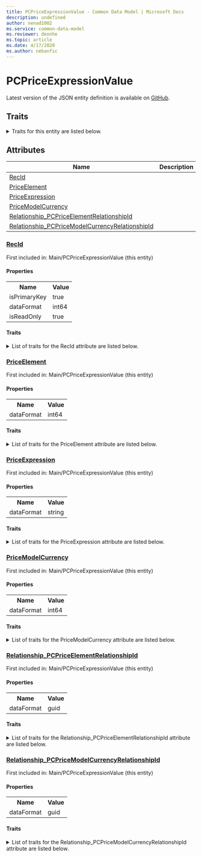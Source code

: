 ```yaml
---
title: PCPriceExpressionValue - Common Data Model | Microsoft Docs
description: undefined
author: nenad1002
ms.service: common-data-model
ms.reviewer: deonhe
ms.topic: article
ms.date: 4/17/2020
ms.author: nebanfic
---
```


# PCPriceExpressionValue

  
 Latest version of the JSON entity definition is available on <a href="https://github.com/Microsoft/CDM/tree/master/schemaDocuments/core/erp/Tables/SupplyChain/ProductInformationManagement/Main/PCPriceExpressionValue.cdm.json" target="_blank">GitHub</a>.  

## Traits

<details>
<summary>Traits for this entity are listed below.  
</summary>

**is.identifiedBy**  
  names a specifc identity attribute to use with an entity  <table><tr><th>Parameter</th><th>Value</th><th>Data type</th><th>Explanation</th></tr><tr><td>attribute</td><td>[PCPriceExpressionValue/(resolvedAttributes)/RecId](#RecId)</td><td>attribute</td><td></td></tr></table>

**is.CDM.entityVersion**  
  <table><tr><th>Parameter</th><th>Value</th><th>Data type</th><th>Explanation</th></tr><tr><td>versionNumber</td><td>"1.0.0"</td><td>string</td><td>semantic version number of the entity</td></tr></table>

**is.application.releaseVersion**  
  <table><tr><th>Parameter</th><th>Value</th><th>Data type</th><th>Explanation</th></tr><tr><td>releaseVersion</td><td>"10.0.13.0"</td><td>string</td><td>semantic version number of the application introducing this entity</td></tr></table>

</details>

## Attributes

|Name|Description|First Included in Instance|
|---|---|---|
|[RecId](#RecId)||<a href="PCPriceExpressionValue.md" target="_blank">Main/PCPriceExpressionValue</a>|
|[PriceElement](#PriceElement)||<a href="PCPriceExpressionValue.md" target="_blank">Main/PCPriceExpressionValue</a>|
|[PriceExpression](#PriceExpression)||<a href="PCPriceExpressionValue.md" target="_blank">Main/PCPriceExpressionValue</a>|
|[PriceModelCurrency](#PriceModelCurrency)||<a href="PCPriceExpressionValue.md" target="_blank">Main/PCPriceExpressionValue</a>|
|[Relationship_PCPriceElementRelationshipId](#Relationship_PCPriceElementRelationshipId)||<a href="PCPriceExpressionValue.md" target="_blank">Main/PCPriceExpressionValue</a>|
|[Relationship_PCPriceModelCurrencyRelationshipId](#Relationship_PCPriceModelCurrencyRelationshipId)||<a href="PCPriceExpressionValue.md" target="_blank">Main/PCPriceExpressionValue</a>|

### <a href=#RecId name="RecId">RecId</a>

First included in: Main/PCPriceExpressionValue (this entity)  

#### Properties

<table><tr><th>Name</th><th>Value</th></tr><tr><td>isPrimaryKey</td><td>true</td></tr><tr><td>dataFormat</td><td>int64</td></tr><tr><td>isReadOnly</td><td>true</td></tr></table>

#### Traits

<details>
<summary>List of traits for the RecId attribute are listed below.</summary>

**is.dataFormat.integer**  
**is.dataFormat.big**  
**is.identifiedBy**  
names a specifc identity attribute to use with an entity  <table><tr><th>Parameter</th><th>Value</th><th>Data type</th><th>Explanation</th></tr><tr><td>attribute</td><td>[PCPriceExpressionValue/(resolvedAttributes)/RecId](#RecId)</td><td>attribute</td><td></td></tr></table>

**is.readOnly**  
**is.dataFormat.integer**  
**is.dataFormat.big**  
</details>

### <a href=#PriceElement name="PriceElement">PriceElement</a>

First included in: Main/PCPriceExpressionValue (this entity)  

#### Properties

<table><tr><th>Name</th><th>Value</th></tr><tr><td>dataFormat</td><td>int64</td></tr></table>

#### Traits

<details>
<summary>List of traits for the PriceElement attribute are listed below.</summary>

**is.dataFormat.integer**  
**is.dataFormat.big**  
**is.dataFormat.integer**  
**is.dataFormat.big**  
</details>

### <a href=#PriceExpression name="PriceExpression">PriceExpression</a>

First included in: Main/PCPriceExpressionValue (this entity)  

#### Properties

<table><tr><th>Name</th><th>Value</th></tr><tr><td>dataFormat</td><td>string</td></tr></table>

#### Traits

<details>
<summary>List of traits for the PriceExpression attribute are listed below.</summary>

**is.dataFormat.character**  
**is.dataFormat.big**  
**is.dataFormat.array**  
**is.dataFormat.character**  
**is.dataFormat.array**  
</details>

### <a href=#PriceModelCurrency name="PriceModelCurrency">PriceModelCurrency</a>

First included in: Main/PCPriceExpressionValue (this entity)  

#### Properties

<table><tr><th>Name</th><th>Value</th></tr><tr><td>dataFormat</td><td>int64</td></tr></table>

#### Traits

<details>
<summary>List of traits for the PriceModelCurrency attribute are listed below.</summary>

**is.dataFormat.integer**  
**is.dataFormat.big**  
**is.dataFormat.integer**  
**is.dataFormat.big**  
</details>

### <a href=#Relationship_PCPriceElementRelationshipId name="Relationship_PCPriceElementRelationshipId">Relationship_PCPriceElementRelationshipId</a>

First included in: Main/PCPriceExpressionValue (this entity)  

#### Properties

<table><tr><th>Name</th><th>Value</th></tr><tr><td>dataFormat</td><td>guid</td></tr></table>

#### Traits

<details>
<summary>List of traits for the Relationship_PCPriceElementRelationshipId attribute are listed below.</summary>

**is.dataFormat.character**  
**is.dataFormat.big**  
**is.dataFormat.array**  
**is.dataFormat.guid**  
**means.identity.entityId**  
**is.linkedEntity.identifier**  
Marks the attribute(s) that hold foreign key references to a linked (used as an attribute) entity. This attribute is added to the resolved entity to enumerate the referenced entities.  <table><tr><th>Parameter</th><th>Value</th><th>Data type</th><th>Explanation</th></tr><tr><td>entityReferences</td><td><table><tr><th>entityReference</th><th>attributeReference</th></tr><tr><td><a href="../Miscellaneous/PCPriceElement.md" target="_blank">/core/erp/Tables/SupplyChain/ProductInformationManagement/Miscellaneous/PCPriceElement.cdm.json/PCPriceElement</a></td><td><a href="../Miscellaneous/PCPriceElement.md#RecId" target="_blank">RecId</a></td></tr></table></td><td>entity</td><td>a reference to the constant entity holding the list of entity references</td></tr></table>

**is.dataFormat.guid**  
**is.dataFormat.character**  
**is.dataFormat.array**  
</details>

### <a href=#Relationship_PCPriceModelCurrencyRelationshipId name="Relationship_PCPriceModelCurrencyRelationshipId">Relationship_PCPriceModelCurrencyRelationshipId</a>

First included in: Main/PCPriceExpressionValue (this entity)  

#### Properties

<table><tr><th>Name</th><th>Value</th></tr><tr><td>dataFormat</td><td>guid</td></tr></table>

#### Traits

<details>
<summary>List of traits for the Relationship_PCPriceModelCurrencyRelationshipId attribute are listed below.</summary>

**is.dataFormat.character**  
**is.dataFormat.big**  
**is.dataFormat.array**  
**is.dataFormat.guid**  
**means.identity.entityId**  
**is.linkedEntity.identifier**  
Marks the attribute(s) that hold foreign key references to a linked (used as an attribute) entity. This attribute is added to the resolved entity to enumerate the referenced entities.  <table><tr><th>Parameter</th><th>Value</th><th>Data type</th><th>Explanation</th></tr><tr><td>entityReferences</td><td><table><tr><th>entityReference</th><th>attributeReference</th></tr><tr><td><a href="PCPriceModelCurrency.md" target="_blank">/core/erp/Tables/SupplyChain/ProductInformationManagement/Main/PCPriceModelCurrency.cdm.json/PCPriceModelCurrency</a></td><td><a href="PCPriceModelCurrency.md#RecId" target="_blank">RecId</a></td></tr></table></td><td>entity</td><td>a reference to the constant entity holding the list of entity references</td></tr></table>

**is.dataFormat.guid**  
**is.dataFormat.character**  
**is.dataFormat.array**  
</details>
